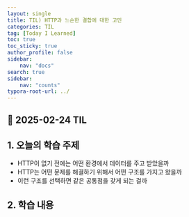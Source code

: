 ```yaml
---
layout: single
title: TIL) HTTP과 느슨한 결합에 대한 고민
categories: TIL
tag: [Today I Learned]
toc: true
toc_sticky: true
author_profile: false
sidebar:
    nav: "docs"
search: true
sidebar:
    nav: "counts"
typora-root-url: ../
---
```


## 📌 2025-02-24 TIL

## 1. 오늘의 학습 주제
- HTTP이 없기 전에는 어떤 환경에서 데이터를 주고 받았을까
- HTTP는 어떤 문제를 해결하기 위해서 어떤 구조를 가지고 왔을까
- 이런 구조를 선택하면 같은 공통점을 갖게 되는 걸까

## 2. 학습 내용

